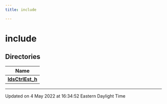 ```yaml
---
title: include

---
```


# include



## Directories

| Name           |
| -------------- |
| **[ldsCtrlEst_h](/lds-ctrl-est/docs/api/files/dir_156a98879751e549d6939ca71a62d61f/#dir-ldsctrlest-h)**  |







-------------------------------

Updated on  4 May 2022 at 16:34:52 Eastern Daylight Time
